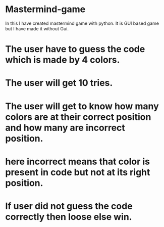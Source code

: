 # Mastermind-game
In this I have created mastermind game with python. It is GUI based game but I have made it without Gui.
# The user have to guess the code which is made by 4 colors.
# The user will get 10 tries.
# The user will get to know how many colors are at their correct position and how many are incorrect position.
# here incorrect means that color is present in code but not at its right position.
# If user did not guess the code correctly then loose else win.
